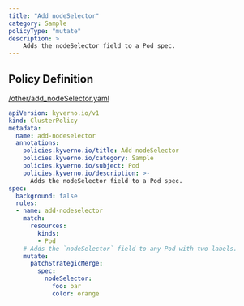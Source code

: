 ```yaml
---
title: "Add nodeSelector"
category: Sample
policyType: "mutate"
description: >
    Adds the nodeSelector field to a Pod spec.
---
```


## Policy Definition
<a href="https://github.com/kyverno/policies/raw/main//other/add_nodeSelector.yaml" target="-blank">/other/add_nodeSelector.yaml</a>

```yaml
apiVersion: kyverno.io/v1
kind: ClusterPolicy
metadata:
  name: add-nodeselector
  annotations:
    policies.kyverno.io/title: Add nodeSelector
    policies.kyverno.io/category: Sample
    policies.kyverno.io/subject: Pod
    policies.kyverno.io/description: >-
      Adds the nodeSelector field to a Pod spec.
spec:
  background: false
  rules:
  - name: add-nodeselector
    match:
      resources:
        kinds:
        - Pod
    # Adds the `nodeSelector` field to any Pod with two labels.
    mutate:
      patchStrategicMerge:
        spec:
          nodeSelector:
            foo: bar
            color: orange
```
